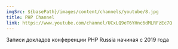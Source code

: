 ```yaml
---
imgSrc: ${basePath}/images/content/channels/youtube/8.jpg
title: PHP Channel
link: https://www.youtube.com/channel/UCxLQ9eT6YHnc6dMLRFzEc7Q
---
```


Записи докладов конференции PHP Russia начиная с 2019 года
